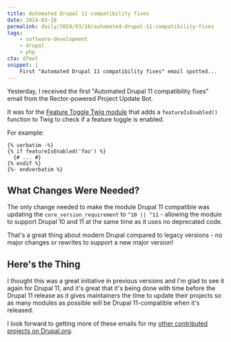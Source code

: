 ```yaml
---
title: Automated Drupal 11 compatibility fixes
date: 2024-03-18
permalink: daily/2024/03/18/automated-drupal-11-compatibility-fixes
tags:
    - software-development
    - drupal
    - php
cta: d7eol
snippet: |
    First "Automated Drupal 11 compatibility fixes" email spotted...
---
```


Yesterday, I received the first "Automated Drupal 11 compatibility fixes" email from the Rector-powered Project Update Bot.

It was for the [Feature Toggle Twig module](https://www.drupal.org/project/feature_toggle_twig) that adds a `featureIsEnabled()` function to Twig to check if a feature toggle is enabled.

For example:

```language-twig
{% verbatim -%}
{% if featureIsEnabled('foo') %}
  {# ... #}
{% endif %}
{%- endverbatim %}
```

## What Changes Were Needed?

The only change needed to make the module Drupal 11 compatible was updating the `core_version_requirement` to `^10 || ^11` - allowing the module to support Drupal 10 and 11 at the same time as it uses no deprecated code.

That's a great thing about modern Drupal compared to legacy versions - no major changes or rewrites to support a new major version!

## Here's the Thing

I thought this was a great initiative in previous versions and I'm glad to see it again for Drupal 11, and it's great that it's being done with time before the Drupal 11 release as it gives maintainers the time to update their projects so as many modules as possible will be Drupal 11-compatible when it's released.

I look forward to getting more of these emails for my [other contributed projects on Drupal.org][override node options].

[override node options]: {{site.url}}/archive/2024/03/09/override-node-options-40624-drupal-websites

